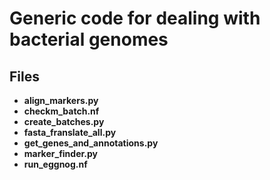 # Generic code for dealing with bacterial genomes

## Files
* **align_markers.py**
* **checkm_batch.nf**
* **create_batches.py**
* **fasta_franslate_all.py**
* **get_genes_and_annotations.py**
* **marker_finder.py**
* **run_eggnog.nf**
